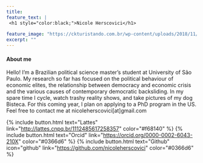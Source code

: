 ```yaml
---
title: 
feature_text: |
 <h1 style="color:black;">Nicole Herscovici</h1>
  
feature_image: "https://ckturistando.com.br/wp-content/uploads/2018/11/visita-ao-farol-santander-banespa-altino-arantes-centro-sao-paulo-ckturistando.jpg"
excerpt: ""
---
```


#### About me

Hello! I’m a Brazilian political science master’s student at University of São Paulo. My research so far has focused on the political behaviour of economic elites, the relationship between democracy and economic crisis and the various causes of contemporary democratic backsliding. In my spare time I cycle, watch trashy reality shows, and take pictures of my dog Bisteca. For this coming year, I plan on applying to a PhD program in the US. Feel free to contact me at nicoleherscovici[at]gmail.com

{% include button.html text="Lattes" link="http://lattes.cnpq.br/1112485617258357" color="#f68140" %} {% include button.html text="Orcid" link="https://orcid.org/0000-0002-6043-210X" color="#0366d6" %}  {% include button.html text="Github" icon="github" link="https://github.com/nicoleherscovici" color="#0366d6" %}
